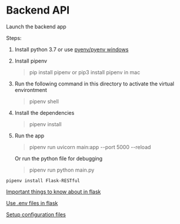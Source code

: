 # Backend API

Launch the backend app

Steps:  

1.  Install python 3.7 or use [pyenv/pyenv windows](https://stackoverflow.com/questions/49794432/how-to-setup-a-pipenv-python-3-6-project-if-os-python-version-is-3-5)  
2.  Install pipenv
    > pip install pipenv or pip3 install pipenv in mac
3.  Run the following command in this directory to activate the virtual environtment
    > pipenv shell  
4.  Install the dependencies
    > pipenv install

5.  Run the app
    > pipenv run uvicorn main:app  --port 5000 --reload

    Or run the python file for debugging  
    > pipenv run python main.py


```  
pipenv install Flask-RESTful
```

[Important things to know about in flask](https://itnext.io/beginning-with-flask-project-the-5-most-important-information-to-know-before-starting-f075e0fb0aec)  

[Use .env files in flask](https://itnext.io/start-using-env-for-your-flask-project-and-stop-using-environment-variables-for-development-247dc12468be)

[Setup configuration files](https://itnext.io/how-and-why-have-a-properly-configuration-handling-file-using-flask-1fd925c88f4c)  

